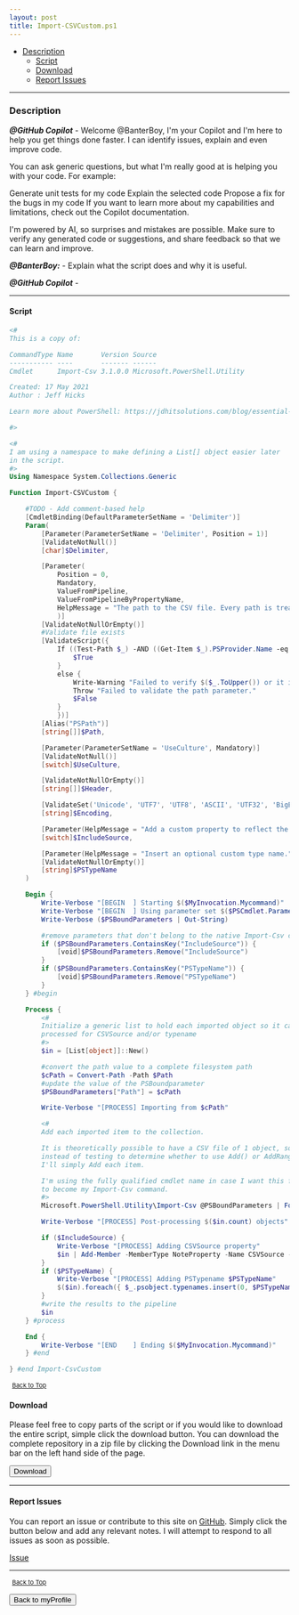 ```yaml
---
layout: post
title: Import-CSVCustom.ps1
---
```


- [Description](#description)
  - [Script](#script)
  - [Download](#download)
  - [Report Issues](#report-issues)

---

### Description

**_@GitHub Copilot_** - Welcome @BanterBoy, I'm your Copilot and I'm here to help you get things done faster. I can identify issues, explain and even improve code.

You can ask generic questions, but what I'm really good at is helping you with your code. For example:

Generate unit tests for my code
Explain the selected code
Propose a fix for the bugs in my code
If you want to learn more about my capabilities and limitations, check out the Copilot documentation.

I'm powered by AI, so surprises and mistakes are possible. Make sure to verify any generated code or suggestions, and share feedback so that we can learn and improve.

**_@BanterBoy:_** - Explain what the script does and why it is useful.

**_@GitHub Copilot_** -

---

#### Script

```powershell
<#
This is a copy of:

CommandType Name       Version Source
----------- ----       ------- ------
Cmdlet      Import-Csv 3.1.0.0 Microsoft.PowerShell.Utility

Created: 17 May 2021
Author : Jeff Hicks

Learn more about PowerShell: https://jdhitsolutions.com/blog/essential-powershell-resources/

#>

<#
I am using a namespace to make defining a List[] object easier later
in the script.
#>
Using Namespace System.Collections.Generic

Function Import-CSVCustom {

    #TODO - Add comment-based help
    [CmdletBinding(DefaultParameterSetName = 'Delimiter')]
    Param(
        [Parameter(ParameterSetName = 'Delimiter', Position = 1)]
        [ValidateNotNull()]
        [char]$Delimiter,

        [Parameter(
            Position = 0,
            Mandatory,
            ValueFromPipeline,
            ValueFromPipelineByPropertyName,
            HelpMessage = "The path to the CSV file. Every path is treated as a literal path."
            )]
        [ValidateNotNullOrEmpty()]
        #Validate file exists
        [ValidateScript({
            If ((Test-Path $_) -AND ((Get-Item $_).PSProvider.Name -eq 'FileSystem')) {
                $True
            }
            else {
                Write-Warning "Failed to verify $($_.ToUpper()) or it is not a file system object."
                Throw "Failed to validate the path parameter."
                $False
            }
            })]
        [Alias("PSPath")]
        [string[]]$Path,

        [Parameter(ParameterSetName = 'UseCulture', Mandatory)]
        [ValidateNotNull()]
        [switch]$UseCulture,

        [ValidateNotNullOrEmpty()]
        [string[]]$Header,

        [ValidateSet('Unicode', 'UTF7', 'UTF8', 'ASCII', 'UTF32', 'BigEndianUnicode', 'Default', 'OEM')]
        [string]$Encoding,

        [Parameter(HelpMessage = "Add a custom property to reflect the import source file.")]
        [switch]$IncludeSource,

        [Parameter(HelpMessage = "Insert an optional custom type name.")]
        [ValidateNotNullOrEmpty()]
        [string]$PSTypeName
    )

    Begin {
        Write-Verbose "[BEGIN  ] Starting $($MyInvocation.Mycommand)"
        Write-Verbose "[BEGIN  ] Using parameter set $($PSCmdlet.ParameterSetName)"
        Write-Verbose ($PSBoundParameters | Out-String)

        #remove parameters that don't belong to the native Import-Csv command
        if ($PSBoundParameters.ContainsKey("IncludeSource")) {
            [void]$PSBoundParameters.Remove("IncludeSource")
        }
        if ($PSBoundParameters.ContainsKey("PSTypeName")) {
            [void]$PSBoundParameters.Remove("PSTypeName")
        }
    } #begin

    Process {
        <#
        Initialize a generic list to hold each imported object so it can be
        processed for CSVSource and/or typename
        #>
        $in = [List[object]]::New()

        #convert the path value to a complete filesystem path
        $cPath = Convert-Path -Path $Path
        #update the value of the PSBoundparameter
        $PSBoundParameters["Path"] = $cPath

        Write-Verbose "[PROCESS] Importing from $cPath"

        <#
        Add each imported item to the collection.

        It is theoretically possible to have a CSV file of 1 object, so
        instead of testing to determine whether to use Add() or AddRange(),
        I'll simply Add each item.

        I'm using the fully qualified cmdlet name in case I want this function
        to become my Import-Csv command.
        #>
        Microsoft.PowerShell.Utility\Import-Csv @PSBoundParameters | ForEach-Object { $in.Add($_) }

        Write-Verbose "[PROCESS] Post-processing $($in.count) objects"

        if ($IncludeSource) {
            Write-Verbose "[PROCESS] Adding CSVSource property"
            $in | Add-Member -MemberType NoteProperty -Name CSVSource -Value $cPath -Force
        }
        if ($PSTypeName) {
            Write-Verbose "[PROCESS] Adding PSTypename $PSTypeName"
            $($in).foreach({ $_.psobject.typenames.insert(0, $PSTypeName)})
        }
        #write the results to the pipeline
        $in
    } #process

    End {
        Write-Verbose "[END    ] Ending $($MyInvocation.Mycommand)"
    } #end

} #end Import-CsvCustom
```

<span style="font-size:11px;"><a href="#"><i class="fas fa-caret-up" aria-hidden="true" style="color: white; margin-right:5px;"></i>Back to Top</a></span>

#### Download

Please feel free to copy parts of the script or if you would like to download the entire script, simple click the download button. You can download the complete repository in a zip file by clicking the Download link in the menu bar on the left hand side of the page.

<button class="btn" type="submit" onclick="window.open('/PowerShell/functions/myProfile/Import-CSVCustom.ps1')">
    <i class="fa fa-cloud-download-alt">
    </i>
        Download
</button>

---

#### Report Issues

You can report an issue or contribute to this site on <a href="https://github.com/BanterBoy/scripts-blog/issues">GitHub</a>. Simply click the button below and add any relevant notes. I will attempt to respond to all issues as soon as possible.

<!-- Place this tag where you want the button to render. -->

<a class="github-button" href="https://github.com/BanterBoy/scripts-blog/issues/new?title=Import-CSVCustom.ps1&body=There is a problem with this function. Please find details below." data-show-count="true" aria-label="Issue BanterBoy/scripts-blog on GitHub">Issue</a>

---

<span style="font-size:11px;"><a href="#"><i class="fas fa-caret-up" aria-hidden="true" style="color: white; margin-right:5px;"></i>Back to Top</a></span>

<a href="/menu/_pages/myProfile.html">
    <button class="btn">
        <i class='fas fa-reply'>
        </i>
            Back to myProfile
    </button>
</a>

[1]: http://ecotrust-canada.github.io/markdown-toc
[2]: https://github.com/googlearchive/code-prettify

